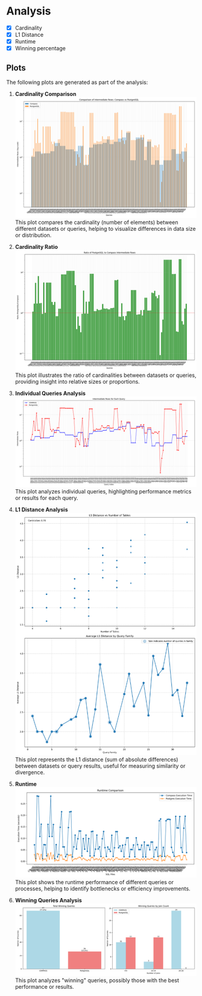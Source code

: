 # Analysis
- [x] Cardinality
- [x] L1 Distance
- [x] Runtime
- [x] Winning percentage

## Plots

The following plots are generated as part of the analysis:

1. **Cardinality Comparison**
   ![Cardinality Comparison](plots/cardinality_comparison.png)
   This plot compares the cardinality (number of elements) between different datasets or queries, helping to visualize differences in data size or distribution.

2. **Cardinality Ratio**
   ![Cardinality Ratio](plots/cardinality_ratio.png)
   This plot illustrates the ratio of cardinalities between datasets or queries, providing insight into relative sizes or proportions.

3. **Individual Queries Analysis**
   ![Individual Queries Analysis](plots/individual_queries_analysis.png)
   This plot analyzes individual queries, highlighting performance metrics or results for each query.

4. **L1 Distance Analysis**
   ![L1 Distance Analysis](plots/l1_distance_analysis.png)
   This plot represents the L1 distance (sum of absolute differences) between datasets or query results, useful for measuring similarity or divergence.

5. **Runtime**
   ![Runtime](plots/runtime.png)
   This plot shows the runtime performance of different queries or processes, helping to identify bottlenecks or efficiency improvements.

6. **Winning Queries Analysis**
   ![Winning Queries Analysis](plots/winning_queries_analysis.png)
   This plot analyzes "winning" queries, possibly those with the best performance or results.
